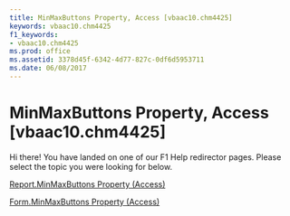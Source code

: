 ```yaml
---
title: MinMaxButtons Property, Access [vbaac10.chm4425]
keywords: vbaac10.chm4425
f1_keywords:
- vbaac10.chm4425
ms.prod: office
ms.assetid: 3378d45f-6342-4d77-827c-0df6d5953711
ms.date: 06/08/2017
---
```



# MinMaxButtons Property, Access [vbaac10.chm4425]

Hi there! You have landed on one of our F1 Help redirector pages. Please select the topic you were looking for below.

[Report.MinMaxButtons Property (Access)](http://msdn.microsoft.com/library/8aee0247-804a-e9ee-e11a-11c9c5d37ed6%28Office.15%29.aspx)

[Form.MinMaxButtons Property (Access)](http://msdn.microsoft.com/library/12f2a0b1-1f45-544b-b116-8d5aa51d6897%28Office.15%29.aspx)


